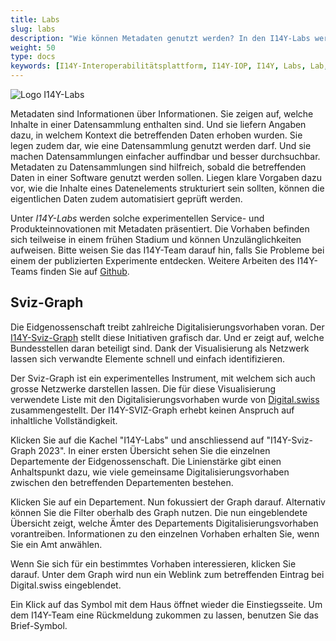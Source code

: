 ```yaml
---
title: Labs
slug: labs
description: "Wie können Metadaten genutzt werden? In den I14Y-Labs werden experimentelle Service- und Produktinnovationen vorgestellt."
weight: 50
type: docs
keywords: [I14Y-Interoperabilitätsplattform, I14Y-IOP, I14Y, Labs, Lab, Labor, Experimente, Tests, Metadaten]
---
```


![Logo I14Y-Labs](/handbook/img/i14y-labs.png)

Metadaten sind Informationen über Informationen. Sie zeigen auf, welche Inhalte in einer Datensammlung enthalten sind. Und sie liefern Angaben dazu, in welchem Kontext die betreffenden Daten erhoben wurden. Sie legen zudem dar, wie eine Datensammlung genutzt werden darf. Und sie machen Datensammlungen einfacher auffindbar und besser durchsuchbar. Metadaten zu Datensammlungen sind hilfreich, sobald die betreffenden Daten in einer Software genutzt werden sollen. Liegen klare Vorgaben dazu vor, wie die Inhalte eines Datenelements strukturiert sein sollten, können die eigentlichen Daten zudem automatisiert geprüft werden.  

Unter _I14Y-Labs_ werden solche experimentellen Service- und Produkteinnovationen mit Metadaten präsentiert. Die Vorhaben befinden sich teilweise in einem frühen Stadium und können Unzulänglichkeiten aufweisen. Bitte weisen Sie das I14Y-Team darauf hin, falls Sie Probleme bei einem der publizierten Experimente entdecken. Weitere Arbeiten des I14Y-Teams finden Sie auf [Github](https://github.com/i14y-ch/). 

## Sviz-Graph

Die Eidgenossenschaft treibt zahlreiche Digitalisierungsvorhaben voran. Der [I14Y-Sviz-Graph](https://www.i14y.admin.ch/de/labs/svizgraph2023) stellt diese Initiativen grafisch dar. Und er zeigt auf, welche Bundesstellen daran beteiligt sind. Dank der Visualisierung als Netzwerk lassen sich verwandte Elemente schnell und einfach identifizieren.

Der Sviz-Graph ist ein experimentelles Instrument, mit welchem sich auch grosse Netzwerke darstellen lassen. Die für diese Visualisierung verwendete Liste mit den Digitalisierungsvorhaben wurde von [Digital.swiss](https://digital.swiss/de/aktionsplan/) zusammengestellt. Der I14Y-SVIZ-Graph erhebt keinen Anspruch auf inhaltliche Vollständigkeit.

Klicken Sie auf die Kachel "I14Y-Labs" und anschliessend auf "I14Y-Sviz-Graph 2023". In einer ersten Übersicht sehen Sie die einzelnen Departemente der Eidgenossenschaft. Die Linienstärke gibt einen Anhaltspunkt dazu, wie viele gemeinsame Digitalisierungsvorhaben zwischen den betreffenden Departementen bestehen. 

Klicken Sie auf ein Departement. Nun fokussiert der Graph darauf. Alternativ können Sie die Filter oberhalb des Graph nutzen. Die nun eingeblendete Übersicht zeigt, welche Ämter des Departements Digitalisierungsvorhaben vorantreiben. Informationen zu den einzelnen Vorhaben erhalten Sie, wenn Sie ein Amt anwählen. 

Wenn Sie sich für ein bestimmtes Vorhaben interessieren, klicken Sie darauf. Unter dem Graph wird nun ein Weblink zum betreffenden Eintrag bei Digital.swiss eingeblendet. 

Ein Klick auf das Symbol mit dem Haus öffnet wieder die Einstiegsseite. Um dem I14Y-Team eine Rückmeldung zukommen zu lassen, benutzen Sie das Brief-Symbol. 